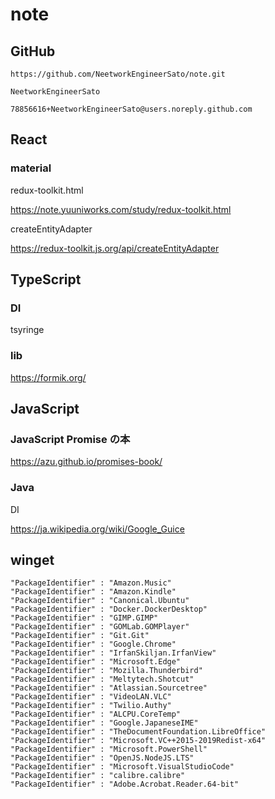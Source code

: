 # note

## GitHub

```text
https://github.com/NeetworkEngineerSato/note.git
```

```text
NeetworkEngineerSato
```

```text
78856616+NeetworkEngineerSato@users.noreply.github.com
```

## React

### material

redux-toolkit.html

<https://note.yuuniworks.com/study/redux-toolkit.html>

createEntityAdapter

<https://redux-toolkit.js.org/api/createEntityAdapter>

## TypeScript

### DI

tsyringe

### lib

<https://formik.org/>

## JavaScript

### JavaScript Promise の本

<https://azu.github.io/promises-book/>

### Java

DI

<https://ja.wikipedia.org/wiki/Google_Guice>

## winget

```text
"PackageIdentifier" : "Amazon.Music"
"PackageIdentifier" : "Amazon.Kindle"
"PackageIdentifier" : "Canonical.Ubuntu"
"PackageIdentifier" : "Docker.DockerDesktop"
"PackageIdentifier" : "GIMP.GIMP"
"PackageIdentifier" : "GOMLab.GOMPlayer"
"PackageIdentifier" : "Git.Git"
"PackageIdentifier" : "Google.Chrome"
"PackageIdentifier" : "IrfanSkiljan.IrfanView"
"PackageIdentifier" : "Microsoft.Edge"
"PackageIdentifier" : "Mozilla.Thunderbird"
"PackageIdentifier" : "Meltytech.Shotcut"
"PackageIdentifier" : "Atlassian.Sourcetree"
"PackageIdentifier" : "VideoLAN.VLC"
"PackageIdentifier" : "Twilio.Authy"
"PackageIdentifier" : "ALCPU.CoreTemp"
"PackageIdentifier" : "Google.JapaneseIME"
"PackageIdentifier" : "TheDocumentFoundation.LibreOffice"
"PackageIdentifier" : "Microsoft.VC++2015-2019Redist-x64"
"PackageIdentifier" : "Microsoft.PowerShell"
"PackageIdentifier" : "OpenJS.NodeJS.LTS"
"PackageIdentifier" : "Microsoft.VisualStudioCode"
"PackageIdentifier" : "calibre.calibre"
"PackageIdentifier" : "Adobe.Acrobat.Reader.64-bit"
```

